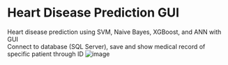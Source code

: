 # Heart Disease Prediction GUI
 Heart disease prediction using SVM, Naive Bayes, XGBoost, and ANN with GUI <br>
 Connect to database (SQL Server), save and show medical record of specific patient through ID
![image](https://github.com/nntrivi2001/Heart-Disease-Prediction-GUI/assets/74729720/610c7589-0118-4794-b7cc-691ee0c10d76)
